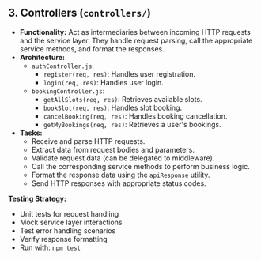 ## 3. Controllers (`controllers/`)

*   **Functionality:** Act as intermediaries between incoming HTTP requests and the service layer. They handle request parsing, call the appropriate service methods, and format the responses.
*   **Architecture:**
    *   `authController.js`:
        *   `register(req, res)`: Handles user registration.
        *   `login(req, res)`: Handles user login.
    *   `bookingController.js`:
        *   `getAllSlots(req, res)`: Retrieves available slots.
        *   `bookSlot(req, res)`: Handles slot booking.
        *   `cancelBooking(req, res)`: Handles booking cancellation.
        *   `getMyBookings(req, res)`: Retrieves a user's bookings.
*   **Tasks:**
    *   Receive and parse HTTP requests.
    *   Extract data from request bodies and parameters.
    *   Validate request data (can be delegated to middleware).
    *   Call the corresponding service methods to perform business logic.
    *   Format the response data using the `apiResponse` utility.
    *   Send HTTP responses with appropriate status codes.

**Testing Strategy:**
- Unit tests for request handling
- Mock service layer interactions
- Test error handling scenarios
- Verify response formatting
- Run with: `npm test`